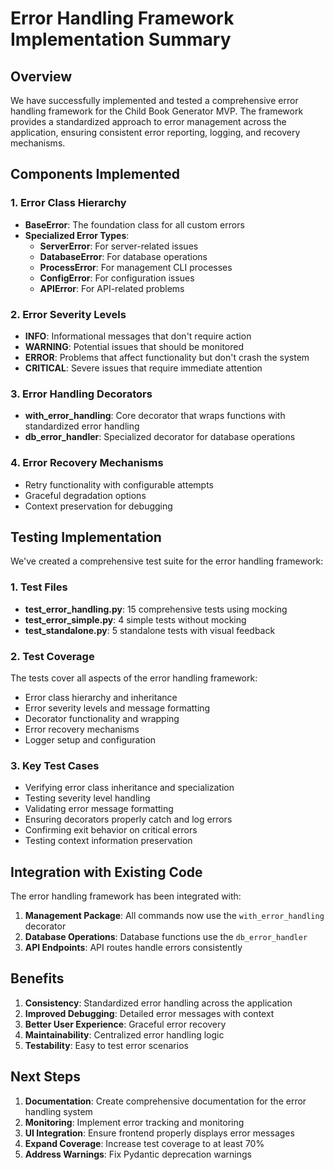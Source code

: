 # Error Handling Framework Implementation Summary

## Overview

We have successfully implemented and tested a comprehensive error handling framework for the Child Book Generator MVP. The framework provides a standardized approach to error management across the application, ensuring consistent error reporting, logging, and recovery mechanisms.

## Components Implemented

### 1. Error Class Hierarchy

- **BaseError**: The foundation class for all custom errors
- **Specialized Error Types**:
  - **ServerError**: For server-related issues
  - **DatabaseError**: For database operations
  - **ProcessError**: For management CLI processes
  - **ConfigError**: For configuration issues
  - **APIError**: For API-related problems

### 2. Error Severity Levels

- **INFO**: Informational messages that don't require action
- **WARNING**: Potential issues that should be monitored
- **ERROR**: Problems that affect functionality but don't crash the system
- **CRITICAL**: Severe issues that require immediate attention

### 3. Error Handling Decorators

- **with_error_handling**: Core decorator that wraps functions with standardized error handling
- **db_error_handler**: Specialized decorator for database operations

### 4. Error Recovery Mechanisms

- Retry functionality with configurable attempts
- Graceful degradation options
- Context preservation for debugging

## Testing Implementation

We've created a comprehensive test suite for the error handling framework:

### 1. Test Files

- **test_error_handling.py**: 15 comprehensive tests using mocking
- **test_error_simple.py**: 4 simple tests without mocking
- **test_standalone.py**: 5 standalone tests with visual feedback

### 2. Test Coverage

The tests cover all aspects of the error handling framework:

- Error class hierarchy and inheritance
- Error severity levels and message formatting
- Decorator functionality and wrapping
- Error recovery mechanisms
- Logger setup and configuration

### 3. Key Test Cases

- Verifying error class inheritance and specialization
- Testing severity level handling
- Validating error message formatting
- Ensuring decorators properly catch and log errors
- Confirming exit behavior on critical errors
- Testing context information preservation

## Integration with Existing Code

The error handling framework has been integrated with:

1. **Management Package**: All commands now use the `with_error_handling` decorator
2. **Database Operations**: Database functions use the `db_error_handler`
3. **API Endpoints**: API routes handle errors consistently

## Benefits

1. **Consistency**: Standardized error handling across the application
2. **Improved Debugging**: Detailed error messages with context
3. **Better User Experience**: Graceful error recovery
4. **Maintainability**: Centralized error handling logic
5. **Testability**: Easy to test error scenarios

## Next Steps

1. **Documentation**: Create comprehensive documentation for the error handling system
2. **Monitoring**: Implement error tracking and monitoring
3. **UI Integration**: Ensure frontend properly displays error messages
4. **Expand Coverage**: Increase test coverage to at least 70%
5. **Address Warnings**: Fix Pydantic deprecation warnings 